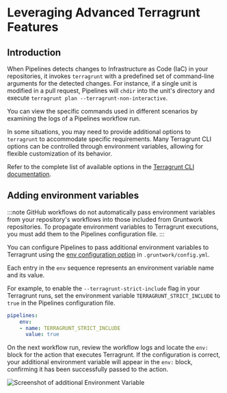 # Leveraging Advanced Terragrunt Features

## Introduction

When Pipelines detects changes to Infrastructure as Code (IaC) in your repositories, it invokes `terragrunt` with a predefined set of command-line arguments for the detected changes. For instance, if a single unit is modified in a pull request, Pipelines will `chdir` into the unit's directory and execute `terragrunt plan --terragrunt-non-interactive`.

You can view the specific commands used in different scenarios by examining the logs of a Pipelines workflow run.

In some situations, you may need to provide additional options to `terragrunt` to accommodate specific requirements. Many Terragrunt CLI options can be controlled through environment variables, allowing for flexible customization of its behavior.

Refer to the complete list of available options in the [Terragrunt CLI documentation](https://terragrunt.gruntwork.io/docs/reference/cli-options/#cli-options).

## Adding environment variables

:::note
GitHub workflows do not automatically pass environment variables from your repository's workflows into those included from Gruntwork repositories. To propagate environment variables to Terragrunt executions, you must add them to the Pipelines configuration file.
:::

You can configure Pipelines to pass additional environment variables to Terragrunt using the [env configuration option](/2.0/reference/pipelines/configurations#env) in `.gruntwork/config.yml`.

Each entry in the `env` sequence represents an environment variable name and its value.

For example, to enable the `--terragrunt-strict-include` flag in your Terragrunt runs, set the environment variable `TERRAGRUNT_STRICT_INCLUDE` to `true` in the Pipelines configuration file.

```yml title=".gruntwork/config.yml"
pipelines:
    env:
    - name: TERRAGRUNT_STRICT_INCLUDE
      value: true
```

On the next workflow run, review the workflow logs and locate the `env:` block for the action that executes Terragrunt. If the configuration is correct, your additional environment variable will appear in the `env:` block, confirming it has been successfully passed to the action.

![Screenshot of additional Environment Variable](/img/pipelines/guides/custom-env-var.png)
